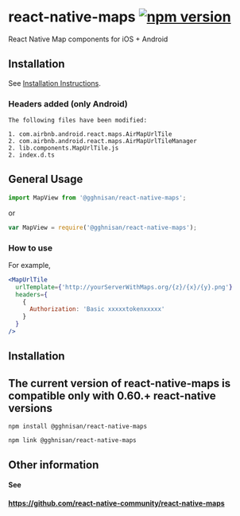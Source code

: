 # react-native-maps [![npm version](https://img.shields.io/npm/v/react-native-maps.svg?style=flat)](https://www.npmjs.com/package/@gghnisan/react-native-maps)

React Native Map components for iOS + Android

## Installation

See [Installation Instructions](docs/installation.md).

### Headers added (only Android)
```
The following files have been modified:

1. com.airbnb.android.react.maps.AirMapUrlTile
2. com.airbnb.android.react.maps.AirMapUrlTileManager
2. lib.components.MapUrlTile.js
2. index.d.ts
```
## General Usage

```js
import MapView from '@gghnisan/react-native-maps';
```
or

```js
var MapView = require('@gghnisan/react-native-maps');
```

### How to use
For example, 

```jsx
<MapUrlTile 
  urlTemplate={'http://yourServerWithMaps.org/{z}/{x}/{y}.png'}
  headers={
    {
      Authorization: 'Basic xxxxxtokenxxxxx'
    }
  } 
/>
```

## Installation

## The current version of react-native-maps is compatible only with 0.60.+ react-native versions

```
npm install @gghnisan/react-native-maps

npm link @gghnisan/react-native-maps
```

## Other information

#### See 
#### https://github.com/react-native-community/react-native-maps


